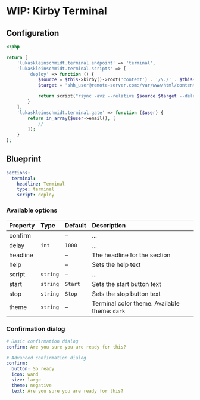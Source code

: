 # WIP: Kirby Terminal

## Configuration

```php
<?php

return [
    'lukaskleinschmidt.terminal.endpoint' => 'terminal',
    'lukaskleinschmidt.terminal.scripts' => [
        'deploy' => function () {
            $source = $this->kirby()->root('content') . '/\./' . $this->diruri();
            $target = 'shh_user@remote-server.com:/var/www/html/content';

            return script("rsync -avz --relative $source $target --delete");
        }
    ],
    'lukaskleinschmidt.terminal.gate' => function ($user) {
        return in_array($user->email(), [
            //
        ]);
    }
];
```

## Blueprint

```yml
sections:
  terminal:
    headline: Terminal
    type: terminal
    script: deploy
```

### Available options

Property | Type     | Default | Description
:--      | :--      | :--     | :--
confirm  |          | –       | ...
delay    | `int`    | `1000`  | ...
headline |          | –       | The headline for the section
help     |          | –       | Sets the help text
script   | `string` | –       | ...
start    | `string` | `Start` | Sets the start button text
stop     | `string` | `Stop`  | Sets the stop button text
theme    | `string` | –       | Terminal color theme. Available theme: `dark`

### Confirmation dialog

```yml
# Basic confirmation dialog
confirm: Are you sure you are ready for this?

# Advanced confirmation dialog
confirm:
  button: So ready
  icon: wand
  size: large
  theme: negative
  text: Are you sure you are ready for this?
```
